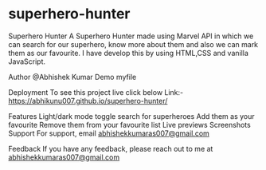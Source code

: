 # superhero-hunter

Superhero Hunter
A Superhero Hunter made using Marvel API in which we can search for our superhero, know more about them and also we can mark them as our favourite. I have develop this by using HTML,CSS and vanilla JavaScript.

Author
@Abhishek Kumar
Demo
myfile

Deployment
To see this project live click below Link:- https://abhikunu007.github.io/superhero-hunter/

Features
Light/dark mode toggle
search for superheroes
Add them as your favourite
Remove them from your favourite list
Live previews
Screenshots
Support
For support, email abhishekkumaras007@gmail.com

Feedback
If you have any feedback, please reach out to me at abhishekkumaras007@gmail.com
